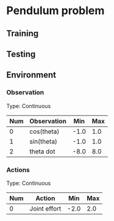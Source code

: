 # Pendulum problem

## Training

## Testing

## Environment
### Observation
Type: Continuous

Num | Observation  | Min | Max
----|--------------|-----|----
0   | cos(theta)   | -1.0| 1.0
1   | sin(theta)   | -1.0| 1.0
2   | theta dot    | -8.0| 8.0

### Actions
Type: Continuous

Num | Action  | Min | Max
----|--------------|-----|----
0   | Joint effort | -2.0| 2.0
